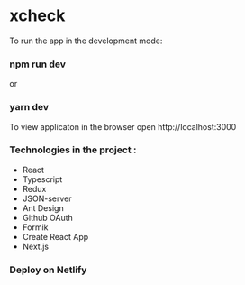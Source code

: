 # xcheck
To run the app in the development mode:
### npm run dev
or
### yarn dev
To view applicaton in the browser open http://localhost:3000

### Technologies in the project :
- React
- Typescript
- Redux
- JSON-server
- Ant Design
- Github OAuth
- Formik
- Create React App
- Next.js

### Deploy on Netlify
